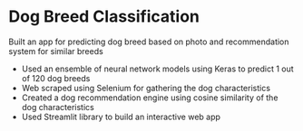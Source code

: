 # Dog Breed Classification
Built an app for predicting dog breed based on photo and recommendation system for similar breeds
+ Used an ensemble of neural network models using Keras to predict 1 out of 120 dog breeds
+ Web scraped using Selenium for gathering the dog characteristics
+ Created a dog recommendation engine using cosine similarity of the dog characteristics
+ Used Streamlit library to build an interactive web app

